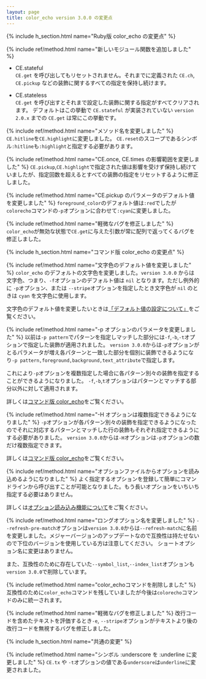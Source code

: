 ```yaml
---
layout: page
title: color_echo version 3.0.0 の変更点  
---
```


{% include h_section.html name="Ruby版 color_echo の変更点" %}

{% include ref/method.html name="新しいモジュール関数を追加しました" %}

* CE.stateful   
`CE.get` を呼び出してもリセットされません。それまでに定義された `CE.ch`, `CE.pickup` などの装飾に関するすべての指定を保持し続けます。   

* CE.stateless    
`CE.get` を呼び出すとそれまで設定した装飾に関する指定がすべてクリアされます。
デフォルトはこの挙動で `CE.stateful` が実装されていない `version 2.0.x` までの `CE.get` は常にこの挙動です。   


{% include ref/method.html name="メソッド名を変更しました" %}
`CE.hitline`を`CE.highlight`に変更しました。
`CE.reset`のスコープであるシンボル`:hitline`も`:highlight`と指定する必要があります。


{% include ref/method.html name="CE.once, CE.times の影響範囲を変更しました" %}
`CE.pickup`,`CE.highlight`で指定された値は影響を受けず保持し続けていましたが、指定回数を超えるとすべての装飾の指定をリセットするように修正しました。


{% include ref/method.html name="CE.pickup のパラメータのデフォルト値を変更しました" %}
`foreground_color`のデフォルト値は`:red`でしたが`colorecho`コマンドの`-p`オプションに合わせて`:cyan`に変更しました。


{% include ref/method.html name="軽微なバグを修正しました" %}
`color_echo`が無効な状態で`CE.get`に与えた引数が常に配列で返ってくるバグを修正しました。



{% include h_section.html name="コマンド版 color_echo の変更点" %}


{% include ref/method.html name="文字色のデフォルト値を変更しました" %}
`color_echo` のデフォルトの文字色を変更しました。`version 3.0.0` からは文字色、つまり、`-f`オプションのデフォルト値は `nil` となります。ただし例外的に `-p`オプション、または `--stripe`オプションを指定したとき文字色が `nil` のときは `cyan` を文字色に使用します。  

文字色のデフォルト値を変更したいときは[「デフォルト値の設定について」](ref_conf.html#default)をご覧ください。  


{% include ref/method.html name="-p オプションのパラメータを変更しました" %}
以前は`-p pattern`でパターンを指定しマッチした部分には`-f`,`-b`,`-t`オプションで指定した装飾が適用されました。
`version 3.0.0`からは`-p`オプションがとるパラメータが増え各パターンと一致した部分を個別に装飾できるようになり`-p pattern,foreground,background,text_attribute`で指定します。

これにより`-p`オプションを複数指定した場合に各パターン別々の装飾を指定することができるようになりました。
`-f`,`-b`,`t`オプションはパターンとマッチする部分以外に対して適用されます。

詳しくは[コマンド版 color_echo](ref_cli.html)をご覧ください。


{% include ref/method.html name="-H オプションは複数指定できるようになりました" %}
`-p`オプションが各パターン別々の装飾を指定できるようになったのでそれに対応するパターンとマッチした行の装飾もそれぞれ指定できるようにする必要がありました。
`version 3.0.0`からは`-H`オプションは`-p`オプションの数だけ複数指定できます。

詳しくは[コマンド版 color_echo](ref_cli.html)をご覧ください。


{% include ref/method.html name="オプションファイルからオプションを読み込めるようになりました" %}
よく指定するオプションを登録して簡単にコマンドラインから呼び出すことが可能となりました。もう長いオプションをいちいち指定する必要はありません。

詳しくは[オプション読み込み機能について](ref_conf.html)をご覧ください。


{% include ref/method.html name="ロングオプション名を変更しました" %}
`--refresh-pre-match`オプションは`version 3.0.0`からは`--refresh-match`に名前を変更しました。メジャーバージョンのアップデートなので互換性は持たせないので下位のバージョンを使用している方は注意してください。
ショートオプション名に変更はありません。

また、互換性のために存在していた`--symbol_list`,`--index_list`オプションも`version 3.0.0`で削除しています。


{% include ref/method.html name="color_echoコマンドを削除しました" %}
互換性のために`color_echo`コマンドを残していましたが今後は`colorecho`コマンドのみに統一されます。


{% include ref/method.html name="軽微なバグを修正しました" %}
改行コードを含めたテキストを評価するとき`-e`, `--stripe`オプションがテキストより後の改行コードを無視するバグを修正しました。


{% include h_section.html name="共通の変更" %}

{% include ref/method.html name="シンボル :underscore を :underline に変更しました" %}
`CE.tx` や `-t`オプションの値である`underscore`は`underline`に変更されました。
